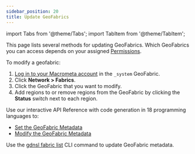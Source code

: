 ```yaml
---
sidebar_position: 20
title: Update GeoFabrics
---
```


import Tabs from '@theme/Tabs';
import TabItem from '@theme/TabItem';

This page lists several methods for updating GeoFabrics. Which GeoFabrics you can access depends on your assigned [Permissions](../account-management/permissions/index.md).

<Tabs groupId="operating-systems">
<TabItem value="console" label="Web Console">

To modify a geofabric:

1. [Log in to your Macrometa account](https://auth.paas.macrometa.io/) in the `_system` GeoFabric.
2. Click **Network > Fabrics**.
3. Click the GeoFabric that you want to modify.
4. Add regions to or remove regions from the GeoFabric by clicking the **Status** switch next to each region.

</TabItem>
<TabItem value="api" label="REST API">

Use our interactive API Reference with code generation in 18 programming languages to:

- [Set the GeoFabric Metadata](https://macrometa.com/docs/api#/operations/SetMetadataInformationOfTheGeo-fabric)
- [Modify the GeoFabric Metadata](https://macrometa.com/docs/api#/operations/UpdateMetadataInformationOfTheGeo-fabric)

</TabItem>
<TabItem value="cli" label="CLI">

Use the [gdnsl fabric list](../cli/fabrics-cli.md#gdnsl-fabric-update) CLI command to update GeoFabric metadata.

</TabItem>
</Tabs>
